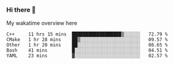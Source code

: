 ### Hi there 👋

<!--
**Jassy930/Jassy930** is a ✨ _special_ ✨ repository because its `README.md` (this file) appears on your GitHub profile.

Here are some ideas to get you started:

- 🔭 I’m currently working on ...
- 🌱 I’m currently learning ...
- 👯 I’m looking to collaborate on ...
- 🤔 I’m looking for help with ...
- 💬 Ask me about ...
- 📫 How to reach me: ...
- 😄 Pronouns: ...
- ⚡ Fun fact: ...
-->

My wakatime overview here
<!--START_SECTION:waka-->
```text
C++     11 hrs 15 mins  ██████████████████▒░░░░░░   72.79 % 
CMake   1 hr 28 mins    ██▒░░░░░░░░░░░░░░░░░░░░░░   09.57 % 
Other   1 hr 20 mins    ██░░░░░░░░░░░░░░░░░░░░░░░   08.65 % 
Bash    41 mins         █░░░░░░░░░░░░░░░░░░░░░░░░   04.51 % 
YAML    23 mins         ▓░░░░░░░░░░░░░░░░░░░░░░░░   02.57 % 
```
<!--END_SECTION:waka-->
